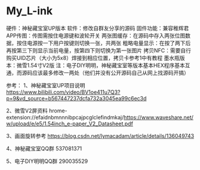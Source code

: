 # My_L-ink

硬件：神秘藏宝室UP版本
软件：修改自群友分享的源码
固件功能：兼容稚辉君APP传图：传图需按住电源键和波轮开关
         两张图缓存：在源码中存入两张位图数据，按住电源按一下用户按键则切换一张，共两张
         粗略电量显示：在按了两下后再按第三下则显示当前电量，按第四下则切换为第一张图片
         拷贝NFC：需要自行购买UID芯片（大小为5x8）焊接到相应位置，拷贝卡参考1中有教程
墨水瓶版本：微雪1.54寸V2版
注：电子DIY明明，神秘藏宝室等版本基本HEX程序基本互通，而源码应该最多修改一两处（他们并没有公开源码自己从网上找源码开搞）

参考：
1、神秘藏宝室UP项目说明
https://www.bilibili.com/video/BV1oe411u7Q3?p=9&vd_source=b567447237dcfa732a3045ea99c6ec3d

2、微雪V2屏资料
hrome-extension://efaidnbmnnnibpcajpcglclefindmkaj/https://www.waveshare.net/w/upload/e/e5/1.54inch_e-paper_V2_Datasheet.pdf

3、画面旋转参考
https://blog.csdn.net/lymacadam/article/details/136049743

4、神秘藏宝室QQ群
537081371

5、电子DIY明明QQ群
290035529


